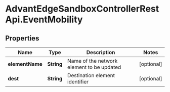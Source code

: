 # AdvantEdgeSandboxControllerRestApi.EventMobility

## Properties
Name | Type | Description | Notes
------------ | ------------- | ------------- | -------------
**elementName** | **String** | Name of the network element to be updated | [optional] 
**dest** | **String** | Destination element identifier | [optional] 


